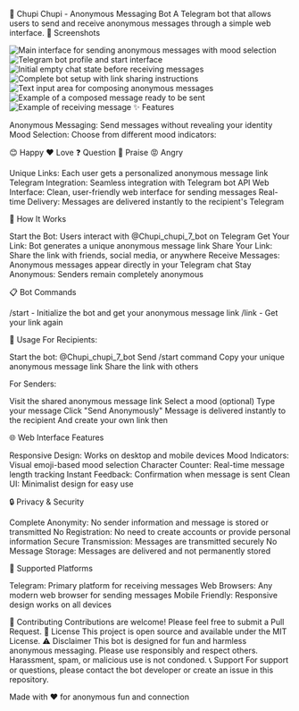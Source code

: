 🤫 Chupi Chupi - Anonymous Messaging Bot
A Telegram bot that allows users to send and receive anonymous messages through a simple web interface.
📸 Screenshots

![Main interface for sending anonymous messages with mood selection](https://raw.githubusercontent.com/morakib/AnonymousMessageViaTelegram/main/screenshots/1.jpg)
![Telegram bot profile and start interface](https://raw.githubusercontent.com/morakib/AnonymousMessageViaTelegram/main/screenshots/2.jpg)
![Initial empty chat state before receiving messages](https://raw.githubusercontent.com/morakib/AnonymousMessageViaTelegram/main/screenshots/3.jpg)
![Complete bot setup with link sharing instructions](https://raw.githubusercontent.com/morakib/AnonymousMessageViaTelegram/main/screenshots/4.jpg)
![Text input area for composing anonymous messages](https://raw.githubusercontent.com/morakib/AnonymousMessageViaTelegram/main/screenshots/5.jpg)
![Example of a composed message ready to be sent](https://raw.githubusercontent.com/morakib/AnonymousMessageViaTelegram/main/screenshots/7.jpg)
![Example of receiving message](https://raw.githubusercontent.com/morakib/AnonymousMessageViaTelegram/main/screenshots/8.jpg)
✨ Features

Anonymous Messaging: Send messages without revealing your identity
Mood Selection: Choose from different mood indicators:

😊 Happy
❤️ Love
❓ Question
🙏 Praise
😡 Angry


Unique Links: Each user gets a personalized anonymous message link
Telegram Integration: Seamless integration with Telegram bot API
Web Interface: Clean, user-friendly web interface for sending messages
Real-time Delivery: Messages are delivered instantly to the recipient's Telegram

🚀 How It Works

Start the Bot: Users interact with @Chupi_chupi_7_bot on Telegram
Get Your Link: Bot generates a unique anonymous message link
Share Your Link: Share the link with friends, social media, or anywhere
Receive Messages: Anonymous messages appear directly in your Telegram chat
Stay Anonymous: Senders remain completely anonymous


📋 Bot Commands

/start - Initialize the bot and get your anonymous message link
/link - Get your link again

🔗 Usage
For Recipients:

Start the bot: @Chupi_chupi_7_bot
Send /start command
Copy your unique anonymous message link
Share the link with others

For Senders:

Visit the shared anonymous message link
Select a mood (optional)
Type your message
Click "Send Anonymously"
Message is delivered instantly to the recipient
And create your own link then

🌐 Web Interface Features

Responsive Design: Works on desktop and mobile devices
Mood Indicators: Visual emoji-based mood selection
Character Counter: Real-time message length tracking
Instant Feedback: Confirmation when message is sent
Clean UI: Minimalist design for easy use

🔒 Privacy & Security

Complete Anonymity: No sender information and message is stored or transmitted
No Registration: No need to create accounts or provide personal information
Secure Transmission: Messages are transmitted securely
No Message Storage: Messages are delivered and not permanently stored

📱 Supported Platforms

Telegram: Primary platform for receiving messages
Web Browsers: Any modern web browser for sending messages
Mobile Friendly: Responsive design works on all devices

🤝 Contributing
Contributions are welcome! Please feel free to submit a Pull Request.
📄 License
This project is open source and available under the MIT License.
⚠️ Disclaimer
This bot is designed for fun and harmless anonymous messaging. Please use responsibly and respect others. Harassment, spam, or malicious use is not condoned.
📞 Support
For support or questions, please contact the bot developer or create an issue in this repository.

Made with ❤️ for anonymous fun and connection
